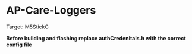 # AP-Care-Loggers

Target: M5StickC

**Before building and flashing replace authCredenitals.h with the correct config file**
